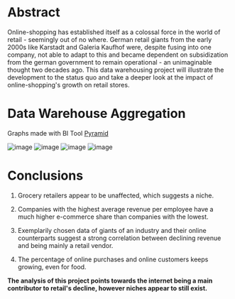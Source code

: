 # Abstract

Online-shopping has established itself as a colossal force in the world of retail - seemingly out of no
where. German retail giants from the early 2000s like Karstadt and Galeria Kaufhof were, despite
fusing into one company, not able to adapt to this and became dependent on subsidization from the
german government to remain operational - an unimaginable thought two decades ago. This data
warehousing project will illustrate the development to the status quo and take a deeper look at the
impact of online-shopping's growth on retail stores.

# Data Warehouse Aggregation

Graphs made with BI Tool [Pyramid](https://www.pyramidanalytics.com/)

![image](https://github.com/michael-mszn/DWProjectExasol/assets/74096536/70049088-798f-4777-9d5b-2452a0b5bd18)
![image](https://github.com/michael-mszn/DWProjectExasol/assets/74096536/1020e766-04f2-42f7-8691-4bb0b2da03a4)
![image](https://github.com/michael-mszn/DWProjectExasol/assets/74096536/20210928-117e-418e-8cca-0c5940760af4)
![image](https://github.com/michael-mszn/DWProjectExasol/assets/74096536/210b4c9b-2b6e-42c6-b4a6-8f0006384404)

# Conclusions 

1. Grocery retailers appear to be unaffected, which suggests a niche.
  
2. Companies with the highest average revenue per employee have a much higher e-commerce share than companies with the lowest.
   
3. Exemplarily chosen data of giants of an industry and their online counterparts suggest a strong correlation between declining revenue and being mainly a retail vendor.

4. The percentage of online purchases and online customers keeps growing, even for food.

**The analysis of this project points towards the internet being a main contributor to retail's decline, however niches appear to still exist.**


